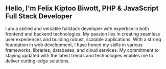 ## Hello, I'm Felix Kiptoo Biwott, PHP & JavaScript Full Stack Developer
I am a skilled and versatile fullstack developer with expertise in both frontend and backend technologies. My passion lies in creating seamless user experiences and building robust, scalable applications. With a strong foundation in web development, I have honed my skills in various frameworks, libraries, databases, and cloud services. My commitment to staying updated with the latest trends and technologies enables me to deliver cutting-edge solutions.
